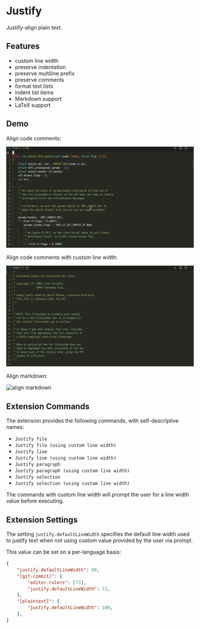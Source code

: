 # Justify

Justify-align plain text.

## Features

- custom line width
- preserve indentation
- preserve multiline prefix
- preserve comments
- format text lists
- indent list items
- Markdown support
- LaTeX support

## Demo

Align code comments:

![align code comments](./assets//demo/demo_code_comments.gif)

Align code comments with custom line width:

![align code comments with custom line width](./assets//demo/demo_code_comments_custom_linewidth.gif)

Align markdown:

![align markdown](./assets//demo/demo_markdown.gif)

## Extension Commands

The extension provides the following commands, with self-descriptive names:

- `Justify file`
- `Justify file (using custom line width)`
- `Justify line`
- `Justify line (using custom line width)`
- `Justify paragraph`
- `Justify paragraph (using custom line width)`
- `Justify selection`
- `Justify selection (using custom line width)`

The commands with custom line width will prompt the user for a line width  value
before executing.

## Extension Settings

The setting `justify.defaultLineWidth` specifies the default line width used  to
justify text when not using custom value provided by the user via prompt.

This value can be set on a per-language basis:

```json
{
    "justify.defaultLineWidth": 80,
    "[git-commit]": {
        "editor.rulers": [73],
        "justify.defaultLineWidth": 72,
    },
    "[plaintext]": {
        "justify.defaultLineWidth": 100,
    },
}
```
